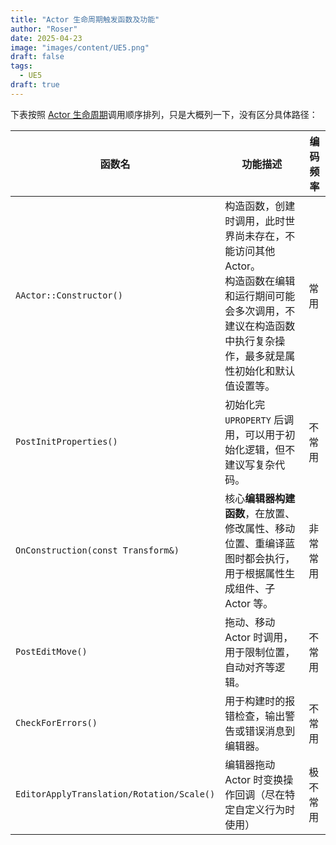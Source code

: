 ```yaml
---
title: "Actor 生命周期触发函数及功能"
author: "Roser"
date: 2025-04-23
image: "images/content/UE5.png"
draft: false
tags:
  - UE5
draft: true
---
```

下表按照 [Actor 生命周期](../../Basic/Actor-生命周期)调用顺序排列，只是大概列一下，没有区分具体路径：

| 函数名                                       | 功能描述                                                                                       | 编码频率 |
| ----------------------------------------- | ------------------------------------------------------------------------------------------ | ---- |
| `AActor::Constructor()`                   | 构造函数，创建时调用，此时世界尚未存在，不能访问其他 Actor。<br>构造函数在编辑和运行期间可能会多次调用，不建议在构造函数中执行复杂操作，最多就是属性初始化和默认值设置等。 | 常用   |
| `PostInitProperties()`                    | 初始化完 `UPROPERTY` 后调用，可以用于初始化逻辑，但不建议写复杂代码。                                                  | 不常用  |
| `OnConstruction(const Transform&)`        | 核心**编辑器构建函数**，在放置、修改属性、移动位置、重编译蓝图时都会执行，用于根据属性生成组件、子 Actor 等。                               | 非常常用 |
| `PostEditMove()`                          | 拖动、移动 Actor 时调用，用于限制位置，自动对齐等逻辑。                                                            | 不常用  |
| `CheckForErrors()`                        | 用于构建时的报错检查，输出警告或错误消息到编辑器。                                                                  | 不常用  |
| `EditorApplyTranslation/Rotation/Scale()` | 编辑器拖动 Actor 时变换操作回调（尽在特定自定义行为时使用）                                                          | 极不常用 |
